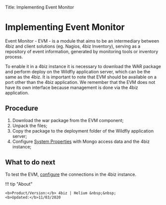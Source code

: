 Title: Implementing Event Monitor

# Implementing Event Monitor

Event Monitor - EVM - is a module that aims to be an intermediary between 4biz and client solutions (eg. Nagios, 4biz Inventory), serving as a repository of event information, generated by monitoring tools or inventory process.

To enable it in a 4biz instance it is necessary to download the WAR package and perform deploy on the Wildfly application server, which can be the same as the 4biz. It is important to note that EVM should be available on a port other than the 4biz application. We remember that the EVM does not have its own interface because management is done via the 4biz application.

## Procedure

1. Download the war package from the EVM component;  
2. Unpack the files;  
3. Copy the package to the deployment folder of the Wildfly application server;  
4. Configure [System Properties][2] with Mongo access data and the 4biz instance;  

## What to do next

To test the EVM, [configure][1] the connections in the 4biz instance.  


!!! tip "About"

    <b>Product/Version:</b> 4biz | Helium &nbsp;&nbsp;
    <b>Updated:</b>11/03/2020 

[1]:/en-us/4biz-helium/processes/event/configuration/register-event-monitor-connection.html  
[2]:/en-us/4biz-helium/get-started/installation-and-upgrade/perform-installation.html#configure-system-properties

